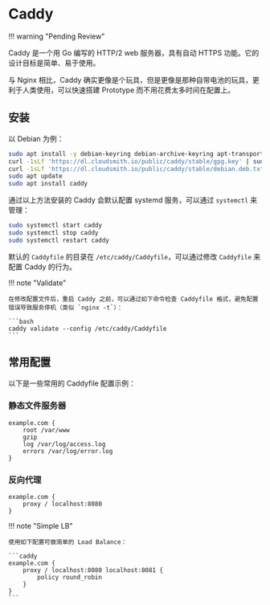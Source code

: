 # Caddy

!!! warning "Pending Review"

Caddy 是一个用 Go 编写的 HTTP/2 web 服务器，具有自动 HTTPS 功能。它的设计目标是简单、易于使用。

与 Nginx 相比，Caddy 确实更像是个玩具，但是更像是那种自带电池的玩具，更利于人类使用，可以快速搭建 Prototype 而不用花费太多时间在配置上。

## 安装

以 Debian 为例：

```bash
sudo apt install -y debian-keyring debian-archive-keyring apt-transport-https curl
curl -1sLf 'https://dl.cloudsmith.io/public/caddy/stable/gpg.key' | sudo gpg --dearmor -o /usr/share/keyrings/caddy-stable-archive-keyring.gpg
curl -1sLf 'https://dl.cloudsmith.io/public/caddy/stable/debian.deb.txt' | sudo tee /etc/apt/sources.list.d/caddy-stable.list
sudo apt update
sudo apt install caddy
```

通过以上方法安装的 Caddy 会默认配置 systemd 服务，可以通过 `systemctl` 来管理：

```bash
sudo systemctl start caddy
sudo systemctl stop caddy
sudo systemctl restart caddy
```

默认的 `Caddyfile` 的目录在 `/etc/caddy/Caddyfile`，可以通过修改 `Caddyfile` 来配置 Caddy 的行为。

!!! note "Validate"

    在修改配置文件后，重启 Caddy 之前，可以通过如下命令检查 Caddyfile 格式，避免配置错误导致服务停机（类似 `nginx -t`）：

    ```bash
    caddy validate --config /etc/caddy/Caddyfile
    ```

## 常用配置

以下是一些常用的 Caddyfile 配置示例：

### 静态文件服务器

```caddy
example.com {
    root /var/www
    gzip
    log /var/log/access.log
    errors /var/log/error.log
}
```

### 反向代理

```caddy
example.com {
    proxy / localhost:8080
}
```

!!! note "Simple LB"

    使用如下配置可做简单的 Load Balance：

    ```caddy
    example.com {
        proxy / localhost:8080 localhost:8081 {
            policy round_robin
        }
    }
    ```
